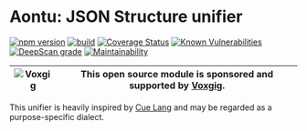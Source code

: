 <a name="top"></a>

# Aontu: JSON Structure unifier

[![npm version](https://img.shields.io/npm/v/aontu.svg)](https://npmjs.com/package/aontu)
[![build](https://github.com/rjrodger/aontu/actions/workflows/build.yml/badge.svg)](https://github.com/rjrodger/aontu/actions/workflows/build.yml)
[![Coverage Status](https://coveralls.io/repos/github/rjrodger/aontu/badge.svg?branch=main)](https://coveralls.io/github/rjrodger/aontu?branch=main)
[![Known Vulnerabilities](https://snyk.io/test/github/rjrodger/aontu/badge.svg)](https://snyk.io/test/github/rjrodger/aontu)
[![DeepScan grade](https://deepscan.io/api/teams/5016/projects/19509/branches/508695/badge/grade.svg)](https://deepscan.io/dashboard#view=project&tid=5016&pid=19509&bid=508695)
[![Maintainability](https://api.codeclimate.com/v1/badges/de19e425771fb65e98e2/maintainability)](https://codeclimate.com/github/rjrodger/aontu/maintainability)

| ![Voxgig](https://www.voxgig.com/res/img/vgt01r.png) | This open source module is sponsored and supported by [Voxgig](https://www.voxgig.com). |
|---|---|


This unifier is heavily inspired by [Cue Lang](https://cuelang.org/)
and may be regarded as a purpose-specific dialect.

